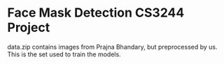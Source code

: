 # Face Mask Detection CS3244 Project 

data.zip contains images from Prajna Bhandary, but preprocessed by us. This is the set used to train the  models.

